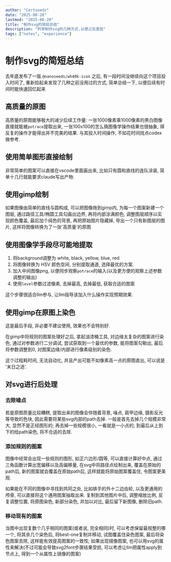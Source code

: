 ```yaml
---
author: "Certseeds"
date: "2025-08-20"
lastmod: "2025-08-20"
title: "制作svg的简短总结"
description: "列举制作svg的几种方式,以便之后查验"
tags: ["notes", "experience"]
---
```


# 制作svg的简短总结

去年底发布了一版 `@nanoseeds/wh40k-icon` 之后, 有一段时间没继续向这个项目投入时间了, 重新拾起来发现了几种之前没用过的方式, 简单总结一下, 以便后续有时间时能快速回忆起来

## 高质量的原图

高质量的原图能够极大的减少后续工作量: 一张1000像素乘1000像素的黑白图像直接就能被`potrace`提取出来, 一张100x100的怎么搞图像学操作结果也很抽象, 得反复的操作才能得出并不完美的结果. 与其投入时间操作, 不如花时间找点codex做参考.

## 使用简单图形直接绘制

非常简单的图案可以直接在vscode里面画出来, 比如只有圆和直线的连队涂装, 简单十几行就能要求claude写出产物.

## 使用gimp绘制

如果图像由简单的直线与圆构成, 可以把图像拖到gimp内, 为每一个图案新建一个图层, 通过路径工具/椭圆工具勾画出边界, 再将内部涂满颜色, 调整图层顺序以实现颜色覆盖, 最后加个纯色的背景, 再把原始图片隐藏掉, 导出一个只有新图层的图片, 这样将图像转换为了一张'高质量'的原图

## 使用图像学手段尽可能地提取

1. 将background调整为 white, black, yellow, blue, red
2. 将图像转换为 HSV 颜色空间, 分别提取通道, 选择最优的方案.
3. 加入中间图像png, 以便同步观察`potrace`的输入(以及更方便的观察上述参数调整的输出)
4. 使用`level`参数过滤像素, 去掉最高, 去掉最低, 获取合适的图案

这个步骤很适合llm参与, 让llm指导该加入什么操作实现预期效果.

## 使用gimp在原图上染色

这是最后手段, 非必要不建议使用, 效果也不会特别好.

在gimp中将规则的图案处理好之后, 拿起油漆桶工具, 对边缘太复杂的图案进行染色, 通过对参数进行二分调试, 尝试获取到一个最优的参数, 能将图案勾勒出, 最后将参数调整到0, 对图案边缘/内部进行像素级别的染色.

这个过程耗时间, 无法自动化, 并且产出可能不如像素高一点的原图直出, 可以说是 '末日之选'.

## 对svg进行后处理

### 去除噪点

若是原图质量比较糟糕, 提取出来的图像会伴随着背景, 噪点, 肩甲边缘, 摄影反光等导致的色块, 因此需要将某些svg内部的path去掉. 一般是首先去掉几个规模非常大, 显然不是正经图形的; 再去掉一些规模很小, 一看就是一小点的; 到最后从上到下的给path染色, 将不合适的去除.

### 添加规则的图案

图像中经常会出现一些规则的图形, 如正六边形/圆等, 可以直接计算好中点, 通过三角函数计算出宽偏移以及高偏移量, 在svg中将路径点绘制出来, 覆盖在原始的path后, 新的图案就会覆盖在原始path后, 这样就能将原始图案覆盖住, 令图案更美观.

如果能在不同的图像中寻找到共同之处, 比如铁手的外十二边齿轮, 以及更通用的颅骨, 可以直接将这个通用图案抽取出来. 复制到其他图片中后, 调整缩放比例, 反复调整位置, 将原图染色, 新部分染色, 并加以对比, 最后留下新图像, 删除旧path.

### 移动现有的图案

当图中出现复数个几乎相同的图案(或者说, 完全相同)时, 可以考虑保留最规整的哪一个, 将其余几个染色后, 将best-one复制并移动, 试图覆盖住染色图案, 最后将染色图案去除, 这样能有效提高图案的一致性; 如果出现镜像图案, 也可以用svg的属性来解决(不过可能会导致svg2font步骤结果受损, 可以考虑让llm把属性apply到节点上, 得到一个从属性上镜像的图案)
